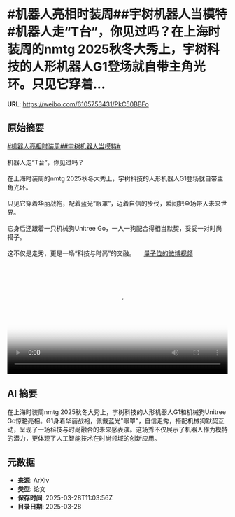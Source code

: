 # #机器人亮相时装周##宇树机器人当模特#机器人走“T台”，你见过吗？在上海时装周的nmtg 2025秋冬大秀上，宇树科技的人形机器人G1登场就自带主角光环。只见它穿着...

**URL**: https://weibo.com/6105753431/PkC50BBFo

## 原始摘要

<a href="https://m.weibo.cn/search?containerid=231522type%3D1%26t%3D10%26q%3D%23%E6%9C%BA%E5%99%A8%E4%BA%BA%E4%BA%AE%E7%9B%B8%E6%97%B6%E8%A3%85%E5%91%A8%23&amp;extparam=%23%E6%9C%BA%E5%99%A8%E4%BA%BA%E4%BA%AE%E7%9B%B8%E6%97%B6%E8%A3%85%E5%91%A8%23" data-hide=""><span class="surl-text">#机器人亮相时装周#</span></a><a href="https://m.weibo.cn/search?containerid=231522type%3D1%26t%3D10%26q%3D%23%E5%AE%87%E6%A0%91%E6%9C%BA%E5%99%A8%E4%BA%BA%E5%BD%93%E6%A8%A1%E7%89%B9%23&amp;extparam=%23%E5%AE%87%E6%A0%91%E6%9C%BA%E5%99%A8%E4%BA%BA%E5%BD%93%E6%A8%A1%E7%89%B9%23" data-hide=""><span class="surl-text">#宇树机器人当模特#</span></a><br><br>机器人走“T台”，你见过吗？<br><br>在上海时装周的nmtg 2025秋冬大秀上，宇树科技的人形机器人G1登场就自带主角光环。<br><br>只见它穿着华丽战袍，配着蓝光“眼罩”，迈着自信的步伐，瞬间把全场带入未来世界。<br><br>它身后还跟着一只机械狗Unitree Go，一人一狗配合得相当默契，妥妥一对时尚搭子。<br><br>这不仅是走秀，更是一场“科技与时尚”的交融。 <a href="https://video.weibo.com/show?fid=1034:5149129190342670" data-hide=""><span class="url-icon"><img style="width: 1rem;height: 1rem" src="https://h5.sinaimg.cn/upload/2015/09/25/3/timeline_card_small_video_default.png" referrerpolicy="no-referrer"></span><span class="surl-text">量子位的微博视频</span></a><br clear="both"><div style="clear: both"></div><video controls="controls" poster="https://tvax3.sinaimg.cn/orj480/006Fd7o3ly1hzwig1r3btj30k00zkwfc.jpg" style="width: 100%"><source src="https://f.video.weibocdn.com/o0/PeQtIVmSlx08n1y0Z9LG01041200cco50E010.mp4?label=mp4_720p&amp;template=720x1280.24.0&amp;ori=0&amp;ps=1CwnkDw1GXwCQx&amp;Expires=1743163344&amp;ssig=L%2FcynXSzxF&amp;KID=unistore,video"><source src="https://f.video.weibocdn.com/o0/bhmFdqLwlx08n1y0Pw1y010412007Cr10E010.mp4?label=mp4_hd&amp;template=540x960.24.0&amp;ori=0&amp;ps=1CwnkDw1GXwCQx&amp;Expires=1743163344&amp;ssig=wUBsM3PqJ9&amp;KID=unistore,video"><source src="https://f.video.weibocdn.com/o0/9HEZRZpelx08n1y0IZlC010412004oHx0E010.mp4?label=mp4_ld&amp;template=360x640.24.0&amp;ori=0&amp;ps=1CwnkDw1GXwCQx&amp;Expires=1743163344&amp;ssig=2EvMFNJcr0&amp;KID=unistore,video"><p>视频无法显示，请前往<a href="https://video.weibo.com/show?fid=1034%3A5149129190342670" target="_blank" rel="noopener noreferrer">微博视频</a>观看。</p></video>

## AI 摘要

在上海时装周nmtg 2025秋冬大秀上，宇树科技的人形机器人G1和机械狗Unitree Go惊艳亮相。G1身着华丽战袍，佩戴蓝光"眼罩"，自信走秀，搭配机械狗默契互动，呈现了一场科技与时尚融合的未来感表演。这场秀不仅展示了机器人作为模特的潜力，更体现了人工智能技术在时尚领域的创新应用。

## 元数据

- **来源**: ArXiv
- **类型**: 论文
- **保存时间**: 2025-03-28T11:03:56Z
- **目录日期**: 2025-03-28
